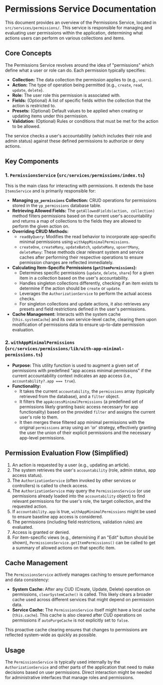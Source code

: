 # Permissions Service Documentation

This document provides an overview of the Permissions Service, located in `src/services/permissions/`. This service is responsible for managing and evaluating user permissions within the application, determining what actions users can perform on various collections and items.

## Core Concepts

The Permissions Service revolves around the idea of "permissions" which define what a user or role can do. Each permission typically specifies:

*   **Collection:** The data collection the permission applies to (e.g., `users`).
*   **Action:** The type of operation being permitted (e.g., `create`, `read`, `update`, `delete`).
*   **Role:** The user role this permission is associated with.
*   **Fields:** (Optional) A list of specific fields within the collection that the action is restricted to.
*   **Presets:** (Optional) Default values to be applied when creating or updating items under this permission.
*   **Validation:** (Optional) Rules or conditions that must be met for the action to be allowed.

The service checks a user's accountability (which includes their role and admin status) against these defined permissions to authorize or deny actions.

## Key Components

### 1. `PermissionsService` (`src/services/permissions/index.ts`)

This is the main class for interacting with permissions. It extends the base `ItemsService` and is primarily responsible for:

*   **Managing `yp_permissions` Collection:** CRUD operations for permissions stored in the `yp_permissions` database table.
*   **Retrieving Allowed Fields:** The `getAllowedFields(action, collection)` method filters permissions based on the current user's accountability and returns a map of collections to the fields they are allowed to perform the given action on.
*   **Overriding CRUD Methods:**
    *   `readByQuery`: Modifies the read behavior to incorporate app-specific minimal permissions using `withAppMinimalPermissions`.
    *   `createOne`, `createMany`, `updateBatch`, `updateMany`, `upsertMany`, `deleteMany`: These methods clear relevant system and service caches after performing their respective operations to ensure permission changes are reflected immediately.
*   **Calculating Item-Specific Permissions (`getItemPermissions`):**
    *   Determines specific permissions (`update`, `delete`, `share`) for a given item in a collection based on the user's accountability.
    *   Handles singleton collections differently, checking if an item exists to determine if the action should be `create` or `update`.
    *   Leverages the `AuthorizationService` to perform the actual access checks.
    *   For singleton collections and update actions, it also retrieves any presets and field restrictions defined in the user's permissions.
*   **Cache Management:** Interacts with the system cache (`this.systemCache`) and its own service-level cache, clearing them upon modification of permissions data to ensure up-to-date permission evaluation.

### 2. `withAppMinimalPermissions` (`src/services/permissions/lib/with-app-minimal-permissions.ts`)

*   **Purpose:** This utility function is used to augment a given set of permissions with predefined "app access minimal permissions" if the current accountability context indicates an app access (i.e., `accountability?.app === true`).
*   **Functionality:**
    *   It takes the current `accountability`, the `permissions` array (typically retrieved from the database), and a `filter` object.
    *   It filters the `appAccessMinimalPermissions` (a predefined set of permissions likely granting basic access necessary for app functionality) based on the provided `filter` and assigns the current user's role to them.
    *   It then merges these filtered app minimal permissions with the original `permissions` array using an 'or' strategy, effectively granting the user the union of their explicit permissions and the necessary app-level permissions.

## Permission Evaluation Flow (Simplified)

1.  An action is requested by a user (e.g., updating an article).
2.  The system retrieves the user's `accountability` (role, admin status, app access status).
3.  The `AuthorizationService` (often invoked by other services or controllers) is called to check access.
4.  The `AuthorizationService` may query the `PermissionsService` (or use permissions already loaded into the `accountability` object) to find relevant permissions for the user's role, the target collection, and the requested action.
5.  If `accountability.app` is true, `withAppMinimalPermissions` might be used to ensure baseline app access is considered.
6.  The permissions (including field restrictions, validation rules) are evaluated.
7.  Access is granted or denied.
8.  For item-specific views (e.g., determining if an "Edit" button should be shown), `PermissionsService.getItemPermissions()` can be called to get a summary of allowed actions on that specific item.

## Cache Management

The `PermissionsService` actively manages caching to ensure performance and data consistency:

*   **System Cache:** After any CUD (Create, Update, Delete) operation on permissions, `clearSystemCache()` is called. This likely clears a broader cache used across different services that might depend on permission data.
*   **Service Cache:** The `PermissionsService` itself might have a local cache (`this.cache`). This cache is also cleared after CUD operations on permissions if `autoPurgeCache` is not explicitly set to `false`.

This proactive cache clearing ensures that changes to permissions are reflected system-wide as quickly as possible.

## Usage

The `PermissionsService` is typically used internally by the `AuthorizationService` and other parts of the application that need to make decisions based on user permissions. Direct interaction might be needed for administrative interfaces that manage roles and permissions. 